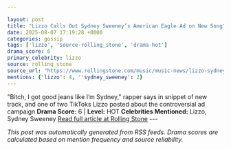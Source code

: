 ```yaml
---

layout: post
title: "Lizzo Calls Out Sydney Sweeney’s American Eagle Ad on New Song"
date: 2025-08-07 17:19:28 +0000
categories: gossip
tags: ['lizzo', 'source-rolling_stone', 'drama-hot']
drama_score: 6
primary_celebrity: lizzo
source: rolling_stone
source_url: "https://www.rollingstone.com/music/music-news/lizzo-sydney-sweeney-american-eagle-ad-new-song-1235402779/"
mentions: {'lizzo': 4, ''sydney_sweeney': 2}
---
```


"Bitch, I got good jeans like I’m Sydney," rapper says in snippet of new track, and one of two TikToks Lizzo posted about the controversial ad campaign **Drama Score:** 6 | **Level:** HOT **Celebrities Mentioned:** Lizzo, Sydney Sweeney [Read full article at Rolling Stone](https://www.rollingstone.com/music/music-news/lizzo-sydney-sweeney-american-eagle-ad-new-song-1235402779/) --- 

*This post was automatically generated from RSS feeds. Drama scores are calculated based on mention frequency and source reliability.*